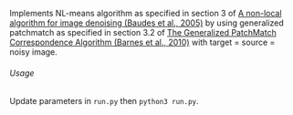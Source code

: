 Implements NL-means algorithm as specified in section 3 of [A non-local algorithm for image denoising (Baudes et al., 2005)](https://www.iro.umontreal.ca/~mignotte/IFT6150/Articles/Buades-NonLocal.pdf) by using generalized patchmatch as specified in section 3.2 of [The Generalized PatchMatch Correspondence Algorithm (Barnes et al., 2010)](https://gfx.cs.princeton.edu/pubs/Barnes_2010_TGP/index.php) with target = source = noisy image.

###### Usage

Update parameters in `run.py` then `python3 run.py`.
